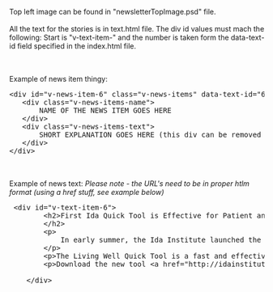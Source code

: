 Top left image can be found in "newsletterTopImage.psd" file.
<br><br>
All the text for the stories is in text.html file.
The div id values must mach the following:
Start is "v-text-item-" and the number is taken form the  data-text-id field specified in the index.html file.

<br><br>
Example of news item thingy:
<pre>
&lt;div id="v-news-item-6" class="v-news-items" data-text-id="6"&gt; 
   &lt;div class="v-news-items-name"&gt;
       NAME OF THE NEWS ITEM GOES HERE
   &lt;/div&gt;
   &lt;div class="v-news-items-text"&gt;  
       SHORT EXPLANATION GOES HERE (this div can be removed if needed)
   &lt;/div&gt;
&lt;/div&gt;
</pre>
<br>
<br>
Example of news text:
<i>Please note - the URL's need to be in proper htlm format (using a href stuff, see example below)</i><br>

<pre>
 &lt;div id="v-text-item-6"&gt;
        &lt;h2&gt;First Ida Quick Tool is Effective for Patient and Practitioner
        &lt;/h2&gt;
        &lt;p&gt;
            In early summer, the Ida Institute launched the Living Well Quick Tool. Based on the popular Living Well tool, the new "quick" version is contained on a single sheet, so it is easy to print and give to patients in the waiting room.  
        &lt;/p&gt;
        &lt;p&gt;The Living Well Quick Tool is a fast and effective way to open a conversation with patients and learn more about communication situations that are important to them.  The new quick tool can also be sent via email to patients before their consultation. Patients can easily complete the one-page work sheet at home, and come ready to discuss their answers at their appointment.  &lt;/p&gt;
        &lt;p&gt;Download the new tool &lt;a href="http://idainstitute.com/tool_room/living_well/#/tool_room/living_well/quick_tool_version/?type=1337"&gt;here&lt;/a&gt;.&lt;/p&gt;

    &lt;/div&gt;
</pre>

